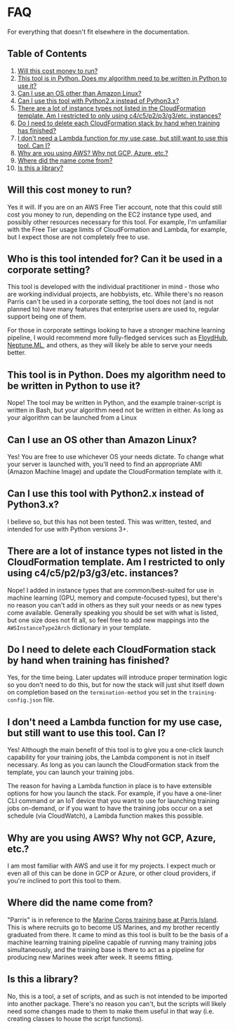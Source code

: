 # FAQ #

For everything that doesn't fit elsewhere in the documentation.

## Table of Contents ##

1. [Will this cost money to run?](#will-this-cost-money-to-run) 
1. [This tool is in Python. Does my algorithm need to be written in Python to use it?](#this-tool-is-in-python-does-my-algorithm-need-to-be-written-in-python-to-use-it)
1. [Can I use an OS other than Amazon Linux?](#can-i-use-an-os-other-than-amazon-linux)
1. [Can I use this tool with Python2.x instead of Python3.x?]()
1. [There are a lot of instance types not listed in the CloudFormation template. Am I restricted to only using c4/c5/p2/p3/g3/etc. instances?](#there-are-a-lot-of-instance-types-not-listed-in-the-cloudformation-template-am-i-restricted-to-only-using-c4c5p2p3g3etc-instances)
1. [Do I need to delete each CloudFormation stack by hand when training has finished?](#do-i-need-to-delete-each-cloudformation-stack-by-hand-when-training-has-finished)
1. [I don't need a Lambda function for my use case, but still want to use this tool. Can I?](#i-dont-need-a-lambda-function-for-my-use-case-but-still-want-to-use-this-tool-can-i)
1. [Why are you using AWS? Why not GCP, Azure, etc.?](#why-are-you-using-aws-why-not-gcp-azure-etc)
1. [Where did the name come from?](#where-did-the-name-come-from)
1. [Is this a library?](#is-this-a-library)

## Will this cost money to run? ##

Yes it will. If you are on an AWS Free Tier account, note that this could still cost you money to run, depending on the EC2 instance type used, and possibly other resources necessary for this tool. For example, I'm unfamiliar with the Free Tier usage limits of CloudFormation and Lambda, for example, but I expect those are not completely free to use. 

## Who is this tool intended for? Can it be used in a corporate setting? ##

This tool is developed with the individual practitioner in mind - those who are working individual projects, are hobbyists, etc. While there's no reason Parris can't be used in a corporate setting, the tool does not (and is not planned to) have many features that enterprise users are used to, regular support being one of them.

For those in corporate settings looking to have a stronger machine learning pipeline, I would recommend more fully-fledged services such as [FloydHub](https://www.floydhub.com), [Neptune.ML](https://neptune.ml), and others, as they will likely be able to serve your needs better.

## This tool is in Python. Does my algorithm need to be written in Python to use it? ##

Nope! The tool may be written in Python, and the example trainer-script is written in Bash, but your algorithm need not be written in either. As long as your algorithm can be launched from a Linux

## Can I use an OS other than Amazon Linux? ##

Yes! You are free to use whichever OS your needs dictate. To change what your server is launched with, you'll need to find an appropriate AMI (Amazon Machine Image) and update the CloudFormation template with it.

## Can I use this tool with Python2.x instead of Python3.x? ##

I believe so, but this has not been tested. This was written, tested, and intended for use with Python versions 3+.

## There are a lot of instance types not listed in the CloudFormation template. Am I restricted to only using c4/c5/p2/p3/g3/etc. instances? ##

Nope! I added in instance types that are common/best-suited for use in machine learning (GPU, memory and compute-focused types), but there's no reason you can't add in others as they suit your needs or as new types come available. Generally speaking you should be set with what is listed, but one size does not fit all, so feel free to add new mappings into the `AWSInstanceType2Arch` dictionary in your template.

## Do I need to delete each CloudFormation stack by hand when training has finished? ##

Yes, for the time being. Later updates will introduce proper termination logic so you don't need to do this, but for now the stack will just shut itself down on completion based on the `termination-method` you set in the `training-config.json` file.

## I don't need a Lambda function for my use case, but still want to use this tool. Can I? ##

Yes! Although the main benefit of this tool is to give you a one-click launch capability for your training jobs, the Lambda component is not in itself necessary. As long as you can launch the CloudFormation stack from the template, you can launch your training jobs. 

The reason for having a Lambda function in place is to have extensible options for how you launch the stack. For example, if you have a one-liner CLI command or an IoT device that you want to use for launching training jobs on-demand, or if you want to have the training jobs occur on a set schedule (via CloudWatch), a Lambda function makes this possible.

## Why are you using AWS? Why not GCP, Azure, etc.? ##

I am most familiar with AWS and use it for my projects. I expect much or even all of this can be done in GCP or Azure, or other cloud providers, if you're inclined to port this tool to them.

## Where did the name come from? ##

"Parris" is in reference to the [Marine Corps training base at Parris Island](https://en.wikipedia.org/wiki/Marine_Corps_Recruit_Depot_Parris_Island). This is where recruits go to become US Marines, and my brother recently graduated from there. It came to mind as this tool is built to be the basis of a machine learning training pipeline capable of running many training jobs simultaneously, and the training base is there to act as a pipeline for producing new Marines week after week. It seems fitting.

## Is this a library? ##

No, this is a tool, a set of scripts, and as such is not intended to be imported into another package. There's no reason you can't, but the scripts will likely need some changes made to them to make them useful in that way (i.e. creating classes to house the script functions).